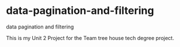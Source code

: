 # data-pagination-and-filtering
data pagination and filtering

This is my Unit 2 Project for the Team tree house tech degree project.
